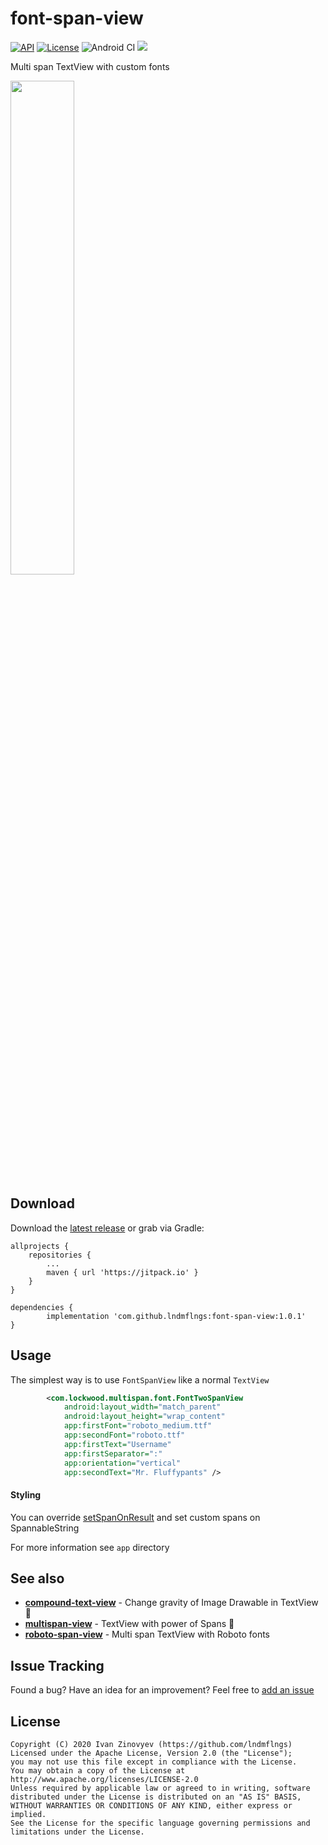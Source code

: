 # font-span-view
[![API](https://img.shields.io/badge/API-15%2B-orange.svg)](https://android-arsenal.com/api?level=15)
[![License](https://img.shields.io/badge/license-Apache%202-red.svg)](https://www.apache.org/licenses/LICENSE-2.0)
![Android CI](https://github.com/lndmflngs/font-span-view/workflows/Android%20CI/badge.svg)
[![](https://jitpack.io/v/lndmflngs/font-span-view.svg)](https://jitpack.io/#lndmflngs/font-span-view)

Multi span TextView with custom fonts

<img src="https://github.com/lndmflngs/font-span-view/blob/master/art/1.png?raw=true" width="45%" />

## Download
Download the [latest release][1] or grab via Gradle:

```
allprojects {
    repositories {
        ...
        maven { url 'https://jitpack.io' }
    }
}
```
```
dependencies {
        implementation 'com.github.lndmflngs:font-span-view:1.0.1'
}
```
## Usage
The simplest way is to use `FontSpanView` like a normal `TextView`

```xml
        <com.lockwood.multispan.font.FontTwoSpanView
            android:layout_width="match_parent"
            android:layout_height="wrap_content"
            app:firstFont="roboto_medium.ttf"
            app:secondFont="roboto.ttf"
            app:firstText="Username"
            app:firstSeparator=":"
            app:orientation="vertical"
            app:secondText="Mr. Fluffypants" />
```
#### Styling
You can override [setSpanOnResult][2] and set custom spans on SpannableString

For more information see `app` directory

## See also 
* [**compound-text-view**](https://github.com/lndmflngs/compound-text-view) - Change gravity of Image Drawable in TextView 🌌
* [**multispan-view**](https://github.com/lndmflngs/multispan-view) - TextView with power of Spans 💪
* [**roboto-span-view**](https://github.com/lndmflngs/roboto-span-view) - Multi span TextView with Roboto fonts

## Issue Tracking
Found a bug? Have an idea for an improvement? Feel free to [add an issue](../../issues)

## License

```
Copyright (C) 2020 Ivan Zinovyev (https://github.com/lndmflngs)
Licensed under the Apache License, Version 2.0 (the "License");
you may not use this file except in compliance with the License.
You may obtain a copy of the License at
http://www.apache.org/licenses/LICENSE-2.0
Unless required by applicable law or agreed to in writing, software
distributed under the License is distributed on an "AS IS" BASIS,
WITHOUT WARRANTIES OR CONDITIONS OF ANY KIND, either express or implied.
See the License for the specific language governing permissions and
limitations under the License.
```
[1]: https://github.com/lndmflngs/font-span-view/releases/latest
[2]: https://github.com/lndmflngs/font-span-view/blob/master/app/src/main/java/com/lockwood/fontspandemo/view/HighlightTextView.kt#L67

